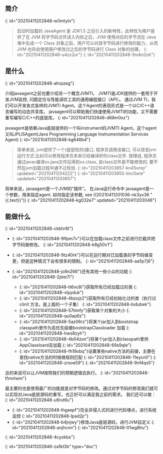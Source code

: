 ## 简介
{: id="20210411202848-w0mtyln"}

> 启动时加载的 JavaAgent 是 JDK1.5 之后引入的新特性，此特性为用户提供了在 JVM 将字节码文件读入内存之后，JVM 使用对应的字节流在 Java 堆中生成一个 Class 对象之前，用户可以对其字节码进行修改的能力，从而 JVM 也将会使用用户修改过之后的字节码进行 Class 对象的创建。
> {: id="20210411202848-u4zx2ur"}
{: id="20210411202848-9ndm2ok"}

## 是什么
{: id="20210411202848-ahrpzeg"}

介绍javaagent之前也要介绍另一个概念JVMTI。 JVMTI是JDK提供的一套用于开发JVM监控, 问题定位与性能调优工具的通用编程接口（API）。 通过JVM TI，我们可以开发各式各样的JVMTI Agent。这个Agent的表现形式是一个以C/C++语言编写的动态共享库。 javaagent可以帮助我们快速使用JVMTI的功能，又不需要重写编写C/C++的底层库。
{: id="20210411202848-d68m0xz"}

javaagent是依赖Java底层提供的一个叫instrument的JVMTI Agent。这个agent又叫JPLISAgent(Java Programming Language Instrumentation Services Agent)
{: id="20210411202848-kg646b4"}

> 简单来说, jvm提供了一个(底层性的)接口, 程序员调用该接口, 可以改变jvm运行方式.比如可以修改程序员本来已经编译好的class文件. 按理说, 程序员通过javac编译xx.java文件后得到xx.class, 该class文件是不能修改的, 要不然在jvm加载过程中通不过校验. 
> {: id="20210411203857-kn45xmp" updated="20210411204222"}
{: id="20210411203855-lmc0wie" updated="20210411203857"}

简单来说，javaagent是一个JVM的“插件”。 在Java运行命令中 javaagent是一个参数，用来指定agent. 如何指定该参数, see ((20210411201036-nk3yx38 "{{.text}}"))
{: id="20210411202848-kg032e7" updated="20210411203046"}

## 能做什么
{: id="20210411202848-ckbhr8t"}

* {: id="20210411202848-9lfpm7v"}可以在加载class文件之前进行拦截并把字节码做修改。
  {: id="20210411202848-k8g50v1"}
* {: id="20210411202848-9tz40rk"}可以在运行期对已加载类的字节码做变更，但是这种情况下会有很多的限制。
  {: id="20210411202848-aa5p7j6"}
* {: id="20210411202848-jo9n266"}还有其他一些小众的功能
  {: id="20210411202848-2ptei7i"}

  * {: id="20210411202848-tt6vc8i"}获取所有已经加载过的类
    {: id="20210411202848-vlpyduk"}
  * {: id="20210411202848-4bzojz2"}获取所有已经初始化过的类（执行过 clinit 方法，是上面的一个子集）
    {: id="20210411202848-bidubek"}
  * {: id="20210411202848-57timfy"}获取某个对象的大小
    {: id="20210411202848-qu0ap6z"}
  * {: id="20210411202848-5az06rz"}将某个jar加入到bootstrap classpath里作为高优先级被bootstrapClassloader 加载
    {: id="20210411202848-hws8zyh"}
  * {: id="20210411202848-4b04zon"}将某个jar加入到classpath里供AppClassloard去加载
    {: id="20210411202848-69s9qle"}
  * {: id="20210411202848-fh19obq"}设置某些native方法的前缀，主要在查找native方法的时候做规则匹配
    {: id="20210411202848-11eycn0"}
  {: id="20210411202848-zrsoe59"}
{: id="20210411202848-9nf4qs5"}

总的来说可以让JVM按照我们的预期逻辑去执行。
{: id="20210411202848-tfmvtwm"}

最主要的也是使用最广的功能就是对字节码的修改。通过对字节码的修改我们就可以实现对Java底层源码的重写，也正好可以满足我之前的需求。 我们还可以做：
{: id="20210411202848-u6rut6u"}

* {: id="20210411202848-lhgaepf"}完全非侵入式的进行代码埋点，进行系统监控
  {: id="20210411202848-lpad2jr"}
* {: id="20210411202848-b4jnjwy"}修改Java底层源码，进行JVM自定义
  {: id="20210411202848-anjhcnn"}
{: id="20210411202848-01wg8hu"}

{: id="20210411202848-4cyokbs"}


{: id="20210411202846-za1kt3b" type="doc"}
